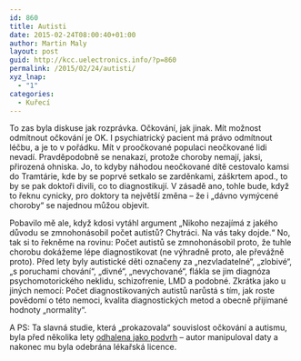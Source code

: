 ```yaml
---
id: 860
title: Autisti
date: 2015-02-24T08:00:40+01:00
author: Martin Maly
layout: post
guid: http://kcc.uelectronics.info/?p=860
permalink: /2015/02/24/autisti/
xyz_lnap:
  - "1"
categories:
  - Kuřecí
---
```

To zas byla diskuse jak rozprávka. Očkování, jak jinak. Mít možnost odmítnout očkování je OK. I psychiatrický pacient má právo odmítnout léčbu, a je to v pořádku. Mít v proočkované populaci neočkované lidi nevadí. Pravděpodobně se nenakazí, protože choroby nemají, jaksi, přirozená ohniska. Jo, to kdyby náhodou neočkované dítě cestovalo kamsi do Tramtárie, kde by se poprvé setkalo se zarděnkami, záškrtem apod., to by se pak doktoři divili, co to diagnostikují. V zásadě ano, tohle bude, když to řeknu cynicky, pro doktory ta největší změna &#8211; že i &#8222;dávno vymýcené choroby&#8220; se najednou můžou objevit.

Pobavilo mě ale, když kdosi vytáhl argument &#8222;Nikoho nezajímá z jakého důvodu se zmnohonásobil počet autistů? Chytráci. Na vás taky dojde.&#8220; No, tak si to řekněme na rovinu: Počet autistů se zmnohonásobil proto, že tuhle chorobu dokážeme lépe diagnostikovat (ne výhradně proto, ale převážně proto). Před lety byly autistické děti označeny za &#8222;nezvladatelné&#8220;, &#8222;zlobivé&#8220;, &#8222;s poruchami chování&#8220;, &#8222;divné&#8220;, &#8222;nevychované&#8220;, flákla se jim diagnóza psychomotorického neklidu, schizofrenie, LMD a podobné. Zkrátka jako u jiných nemocí: Počet diagnostikovaných autistů narůstá s tím, jak roste povědomí o této nemoci, kvalita diagnostických metod a obecně přijímané hodnoty &#8222;normality&#8220;.

A PS: Ta slavná studie, která &#8222;prokazovala&#8220; souvislost očkování a autismu, byla před několika lety [odhalena jako podvrh](http://www.osel.cz/index.php?clanek=5464) &#8211; autor manipuloval daty a nakonec mu byla odebrána lékařská licence.